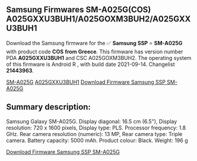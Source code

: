 <h2>Samsung Firmwares SM-A025G(COS) A025GXXU3BUH1/A025GOXM3BUH2/A025GXXU3BUH1</h2>
Download the Samsung firmware for the ✅ <strong>Samsung SSP </strong> ⭐ <strong>SM-A025G</strong> with product code <strong>COS</strong> <strong> from Greece</strong>. This firmware has version number PDA <strong>A025GXXU3BUH1</strong> and CSC A025GOXM3BUH2. The operating system of this firmware is Android R , with build date 2021-09-14. Changelist <strong>21443963</strong>.


[SM-A025G](https://samfirm.shop/samsung/model/SM-A025G)
[A025GXXU3BUH1](https://samfirm.shop/samsung/pda/A025GXXU3BUH1)
[Download Firmware Samsung SSP SM-A025G](https://samfirm.shop/samsung/firmware/456319)
<h2>Summary description:</h2>
<p>Samsung Galaxy SM-A025G. Display diagonal: 16.5 cm (6.5"), Display resolution: 720 x 1600 pixels, Display type: PLS. Processor frequency: 1.8 GHz. Rear camera resolution (numeric): 13 MP, Rear camera type: Triple camera. Battery capacity: 5000 mAh. Product colour: Black. Weight: 196 g</p>


[Download Firmware Samsung SSP SM-A025G](https://samfirm.shop/samsung/firmware/456319)
